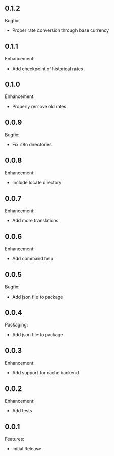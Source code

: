 ## 0.1.2

Bugfix:

  - Proper rate conversion through base currency 

## 0.1.1

Enhancement:

  - Add checkpoint of historical rates

## 0.1.0

Enhancement:

  - Properly remove old rates

## 0.0.9

Bugfix:

  - Fix i18n directories

## 0.0.8

Enhancement:

  - Include locale directory

## 0.0.7

Enhancement:

  - Add more translations

## 0.0.6

Enhancement:

  - Add command help

## 0.0.5

Bugfix:

  - Add json file to package

## 0.0.4

Packaging:

  - Add json file to package

## 0.0.3

Enhancement:

  - Add support for cache backend

## 0.0.2

Enhancement:

  - Add tests

## 0.0.1

Features:

  - Initial Release
